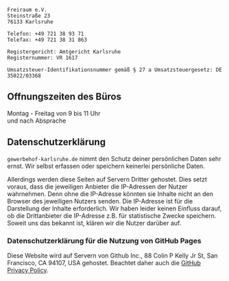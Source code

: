 ```
Freiraum e.V.
Steinstraße 23
76133 Karlsruhe

Telefon: +49 721 38 93 71
Telefax: +49 721 38 31 863

Registergericht: Amtgericht Karlsruhe
Registernummer: VR 1617

Umsatzsteuer-Identifikationsnummer gemäß § 27 a Umsatzsteuergesetz: DE 35022/03368
```

## Offnungszeiten des Büros

Montag - Freitag von 9 bis 11 Uhr<br>
und nach Absprache

## Datenschutzerklärung

`gewerbehof-karlsruhe.de` nimmt den Schutz deiner persönlichen Daten sehr ernst. Wir selbst erfassen oder speichern keinerlei persönliche Daten.

Allerdings werden diese Seiten auf Servern Dritter gehostet. Dies setzt voraus, dass die jeweiligen Anbieter die IP-Adressen der Nutzer wahrnehmen. Denn ohne die IP-Adresse könnten sie Inhalte nicht an den Browser des jeweiligen Nutzers senden. Die IP-Adresse ist für die Darstellung der Inhalte erforderlich. Wir haben leider keinen Einfluss darauf, ob die Drittanbieter die IP-Adresse z.B. für statistische Zwecke speichern. Soweit uns das bekannt ist, klären wir die Nutzer darüber auf.

### Datenschutzerklärung für die Nutzung von GitHub Pages

Diese Website wird auf Servern von Github Inc., 88 Colin P Kelly Jr St, San Francisco, CA 94107, USA gehostet. Beachtet daher auch die [GitHub Privacy Policy](https://github.com/site/privacy).
